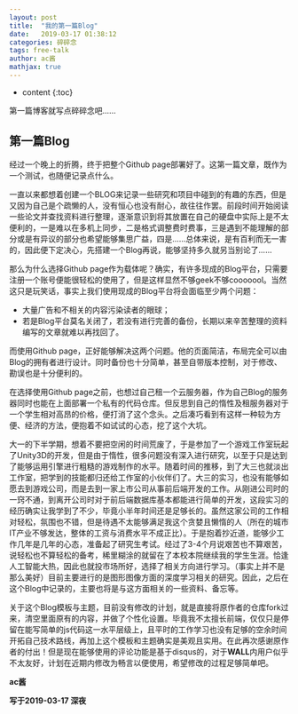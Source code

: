 ```yaml
---
layout: post
title:  "我的第一篇Blog"
date:   2019-03-17 01:38:12
categories: 碎碎念
tags: free-talk
author: ac酱
mathjax: true
---
```


* content
{:toc}

第一篇博客就写点碎碎念吧......





## 第一篇Blog

经过一个晚上的折腾，终于把整个Github page部署好了。这第一篇文章，既作为一个测试，也随便记录点什么。

一直以来都想着创建一个BLOG来记录一些研究和项目中碰到的有趣的东西，但是又因为自己是个疏懒的人，没有恒心也没有耐心，故往往作罢。前段时间开始阅读一些论文并查找资料进行整理，逐渐意识到将其放置在自己的硬盘中实际上是不太便利的，一是难以在多机上同步，二是格式调整费时费事，三是遇到不能理解的部分或是有异议的部分也希望能够集思广益，四是......总体来说，是有百利而无一害的，因此便下定决心，先搭建一个Blog再说，能够坚持多久就另当别论了......

那么为什么选择Github page作为载体呢？确实，有许多现成的Blog平台，只需要注册一个账号便能很轻松的使用了，但是这样显然不够geek不够cooooool。当然这只是玩笑话，事实上我们使用现成的Blog平台将会面临至少两个问题：
* 大量广告和不相关的内容污染读者的眼球；
* 若是Blog平台莫名关闭了，若没有进行完善的备份，长期以来辛苦整理的资料编写的文章就难以再找回了。

而使用Github page，正好能够解决这两个问题。他的页面简洁，布局完全可以由Blog的拥有者进行设计。同时备份也十分简单，甚至自带版本控制，对于修改、勘误也是十分便利的。

在选择使用Github page之前，也想过自己租一个云服务器，作为自己Blog的服务器同时也能在上面部署一个私有的代码仓库。但反思到自己的惰性及租服务器对于一个学生相对高昂的价格，便打消了这个念头。之后凑巧看到有这样一种较为方便、经济的方法，便抱着不如试试的心态，挖了这个大坑。

大一的下半学期，想着不要把空闲的时间荒废了，于是参加了一个游戏工作室玩起了Unity3D的开发，但是由于惰性，很多问题没有深入进行研究，以至于只是达到了能够运用引擎进行粗糙的游戏制作的水平。随着时间的推移，到了大三也就淡出工作室，把学到的技能都归还给工作室的小伙伴们了。大三的实习，也没有能够如愿去到游戏公司，而是去到一家上市公司从事前后端开发的工作。从刚进公司时的一窍不通，到离开公司时对于前后端数据库基本都能进行简单的开发，这段实习的经历确实让我学到了不少，毕竟小半年时间还是足够长的。虽然这家公司的工作相对轻松，氛围也不错，但是待遇不太能够满足我这个贪婪且懒惰的人（所在的城市IT产业不够发达，整体的工资与消费水平不成正比）。于是抱着抄近道，能够少工作几年是几年的心态，准备起了研究生考试。经过了3-4个月说艰苦也不算艰苦，说轻松也不算轻松的备考，稀里糊涂的就留在了本校本院继续我的学生生涯。恰逢人工智能大热，因此也就投市场所好，选择了相关方向进行学习。（事实上并不是那么美好）目前主要进行的是图形图像方面的深度学习相关的研究。因此，之后在这个Blog中记录的，主要也将是与这方面相关的一些资料、备忘等。

关于这个Blog模板与主题，目前没有修改的计划，就是直接将原作者的仓库fork过来，清空里面原有的内容，并做了个性化设置。毕竟我不太擅长前端，仅仅只是停留在能写简单的js代码这一水平层级上，且平时的工作学习也没有足够的空余时间开拓自己技术路线，再加上这个模板和主题确实是美观且实用。在此再次感谢原作者的付出！但是现在能够使用的评论功能是基于disqus的，对于**WALL**内用户似乎不太友好，计划在近期内修改为畅言以便使用，希望修改的过程足够简单吧。

**ac酱**

**写于2019-03-17 深夜**
